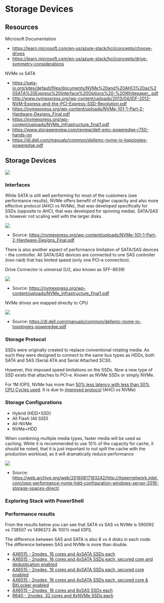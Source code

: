 
# Storage Devices

## Resources

Microsoft Documentation

* https://learn.microsoft.com/en-us/azure-stack/hci/concepts/choose-drives
* https://learn.microsoft.com/en-us/azure-stack/hci/concepts/drive-symmetry-considerations

NVMe vs SATA

* https://sata-io.org/sites/default/files/documents/NVMe%20and%20AHCI%20as%20SATA%20Express%20Interface%20Options%20-%20Whitepaper_.pdf
* http://www.nvmexpress.org/wp-content/uploads/2013/04/IDF-2012-NVM-Express-and-the-PCI-Express-SSD-Revolution.pdf
* https://nvmexpress.org/wp-content/uploads/NVMe-101-1-Part-2-Hardware-Designs_Final.pdf
* https://nvmexpress.org/wp-content/uploads/NVMe_Infrastructure_final1.pdf
* https://www.storagereview.com/review/dell-emc-poweredge-r750-hands-on
* https://dl.dell.com/manuals/common/dellemc-nvme-io-topologies-poweredge.pdf

## Storage Devices

![](./media/Stack-PhysicalDisks.png)


### Interfaces

While SATA is still well performing for most of the customers (see performance results), NVMe offers benefit of higher capacity and also more effective protocol (AHCI vs NVMe), that was developed specifically for SSDs (opposite to AHCI, that was developed for spinning media). SATA/SAS is however not scaling well with the larger disks.

![](./media/ScalablePerformance.png)
* Source: https://nvmexpress.org/wp-content/uploads/NVMe-101-1-Part-2-Hardware-Designs_Final.pdf

There is also another aspect of performance limitation of SATA/SAS devices - the controller. All SATA/SAS devices are connected to one SAS controller (non-raid) that has limited speed (only one PCI-e connection).

Drive Connector is universal (U2, also known as SFF-8639)

![](./media/DriveConnector.png)
* Source: https://nvmexpress.org/wp-content/uploads/NVMe_Infrastructure_final1.pdf

NVMe drives are mapped directly to CPU

![](./media/NVMeDriveMapping.png)
* Source: https://dl.dell.com/manuals/common/dellemc-nvme-io-topologies-poweredge.pdf


### Storage Protocol

SSDs were originally created to replace conventional rotating media. As such they were designed to connect to the same bus types as HDDs, both SATA and SAS (Serial ATA and Serial Attached SCSI).

However, this imposed speed limitations on the SSDs.  Now a new type of SSD exists that attaches to PCI-e. Known as NVMe SSDs or simply NVMe.

For 1M IOPS, NVMe has more than [50% less latency with less than 50% CPU Cycles used](https://www.nvmexpress.org/wp-content/uploads/2013/04/IDF-2012-NVM-Express-and-the-PCI-Express-SSD-Revolution.pdf). It is due to [improved protocol](https://en.wikipedia.org/wiki/NVM_Express#Comparison_with_AHCI) (AHCI vs NVMe)

### Storage Configurations

* Hybrid (HDD+SSD)
* All Flash (All SSD)
* All-NVMe
* NVMe+HDD

When combining multiple media types, faster media will be used as caching. While it is recommended to use 10% of the capacity for cache, it should be noted, that it is just important to not spill the cache with the production workload, as it will dramatically reduce performance

![](./media/CachePerfDrop.png)
* Source: https://web.archive.org/web/20160817193242/http://itpeernetwork.intel.com/iops-performance-nvme-hdd-configuration-windows-server-2016-storage-spaces-direct/

### Exploring Stack with PowerShell

### Performance results

From the results below you can see that SATA vs SAS vs NVMe is 590092 vs 738507 vs 1496373 4k 100% read IOPS.

The difference between SAS and SATA is also 8 vs 4 disks in each node. The difference between SAS and NVMe is more than double.

* [AX6515 - 2nodes, 16 cores and 4xSATA SSDs each](./media/AX6515-All-Flash-8SATA-SSDs-32VMs-2Node.txt)
* [AX6515 - 2nodes, 16 cores and 4xSATA SSDs each, secured core and deduplication enabled](./media/AX6515-All-Flash-8SATA-SSDs-32VMs-2Node-SC-Dedup.txt)
* [AX6515 - 2nodes, 16 cores and 4xSATA SSDs each, secured core enabled](./media/AX6515-All-Flash-8SATA-SSDs-32VMs-2Node-SC.txt)
* [AX6515 - 2nodes, 16 cores and 4xSATA SSDs each, secured core & BitLocker enabled](./media/AX6515-All-Flash-8SATA-SSDs-32VMs-2Node-SC-Bitlocker.txt)
* [AX6515 - 2nodes, 16 cores and 8xSAS SSDs each](./media/AX6515-All-Flash-16SAS-SSDs-32VMs-2nodes-azshci.txt)
* [R640 - 2nodes, 32 cores and 8xNVMe SSDs each](./media/R640-All-NVMe-16NVMe-64VMs-2Node.txt)
